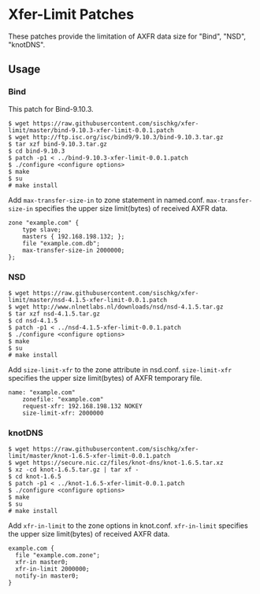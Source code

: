 # Xfer-Limit Patches

These patches provide the limitation of AXFR data size for "Bind", "NSD", "knotDNS".

## Usage

### Bind

This patch for Bind-9.10.3.

    $ wget https://raw.githubusercontent.com/sischkg/xfer-limit/master/bind-9.10.3-xfer-limit-0.0.1.patch
    $ wget http://ftp.isc.org/isc/bind9/9.10.3/bind-9.10.3.tar.gz
    $ tar xzf bind-9.10.3.tar.gz
    $ cd bind-9.10.3
    $ patch -p1 < ../bind-9.10.3-xfer-limit-0.0.1.patch
    $ ./configure <configure options>
    $ make
    $ su
    # make install

Add `max-transfer-size-in` to zone statement in named.conf.
`max-transfer-size-in` specifies the upper size limit(bytes) of received AXFR data.

    zone "example.com" {
        type slave;
        masters { 192.168.198.132; };
        file "example.com.db";
        max-transfer-size-in 2000000;
    };


### NSD

    $ wget https://raw.githubusercontent.com/sischkg/xfer-limit/master/nsd-4.1.5-xfer-limit-0.0.1.patch
    $ wget http://www.nlnetlabs.nl/downloads/nsd/nsd-4.1.5.tar.gz
    $ tar xzf nsd-4.1.5.tar.gz
    $ cd nsd-4.1.5
    $ patch -p1 < ../nsd-4.1.5-xfer-limit-0.0.1.patch
    $ ./configure <configure options>
    $ make
    $ su
    # make install

Add `size-limit-xfr` to the zone attribute in nsd.conf.
`size-limit-xfr` specifies the upper size limit(bytes) of AXFR temporary file.

    name: "example.com"
        zonefile: "example.com"
        request-xfr: 192.168.198.132 NOKEY
        size-limit-xfr: 2000000

### knotDNS

    $ wget https://raw.githubusercontent.com/sischkg/xfer-limit/master/knot-1.6.5-xfer-limit-0.0.1.patch
    $ wget https://secure.nic.cz/files/knot-dns/knot-1.6.5.tar.xz
    $ xz -cd knot-1.6.5.tar.gz | tar xf -
    $ cd knot-1.6.5
    $ patch -p1 < ../knot-1.6.5-xfer-limit-0.0.1.patch
    $ ./configure <configure options>
    $ make
    $ su
    # make install

Add `xfr-in-limit` to the zone options in knot.conf.
`xfr-in-limit` specifies the upper size limit(bytes) of received AXFR data.

    example.com {
      file "example.com.zone";
      xfr-in master0;
      xfr-in-limit 2000000;
      notify-in master0;
    }

